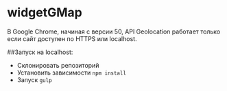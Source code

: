 # widgetGMap

В Google Chrome, начиная с версии 50, API Geolocation работает только если сайт доступен по HTTPS или localhost.

##Запуск на localhost:

* Склонировать репозиторий 
* Установить зависимости `npm install`
* Запуск `gulp`
